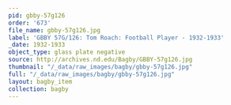 ```yaml
---
pid: gbby-57g126
order: '673'
file_name: gbby-57g126.jpg
label: 'GBBY 57G/126: Tom Roach: Football Player - 1932-1933'
_date: 1932-1933
object_type: glass plate negative
source: http://archives.nd.edu/Bagby/GBBY-57g126.jpg
thumbnail: "/_data/raw_images/bagby/gbby-57g126.jpg"
full: "/_data/raw_images/bagby/gbby-57g126.jpg"
layout: bagby_item
collection: bagby
---
```

